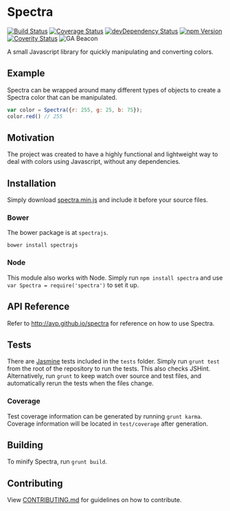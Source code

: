 Spectra
=======
[![Build Status](http://img.shields.io/travis/avp/spectra.svg?style=flat)](https://travis-ci.org/avp/spectra)
[![Coverage Status](http://img.shields.io/coveralls/avp/spectra.svg?style=flat)](https://coveralls.io/r/avp/spectra?branch=master)
[![devDependency Status](http://img.shields.io/david/dev/avp/spectra.svg?style=flat)](https://david-dm.org/avp/spectra#info=devDependencies)
[![npm Version](http://img.shields.io/npm/v/spectra.svg?style=flat)](http://npmjs.org/package/spectra)
[![Coverity Status](https://img.shields.io/coverity/scan/9204.svg)](https://scan.coverity.com/projects/avp-spectra)
![GA Beacon](https://ga-beacon.appspot.com/UA-46742689-1/avp/spectra?pixel)


A small Javascript library for quickly manipulating and converting colors.

Example
-------

Spectra can be wrapped around many different types of objects to create a Spectra color that can be manipulated.

```javascript
var color = Spectra({r: 255, g: 25, b: 75});
color.red() // 255
```

Motivation
----------

The project was created to have a highly functional and lightweight way to deal with colors using Javascript, without any dependencies.

Installation
------------

Simply download [spectra.min.js](https://github.com/avp/spectra/releases/) and include it before your source files.

### Bower

The bower package is at `spectrajs`.

    bower install spectrajs

### Node

This module also works with Node. Simply run `npm install spectra` and use `var Spectra = require('spectra')` to set it up.

API Reference
-------------

Refer to http://avp.github.io/spectra for reference on how to use Spectra.

Tests
-----

There are [Jasmine](https://pivotal.github.io/jasmine) tests included in the `tests` folder. Simply run `grunt test` from the root of the repository to run the tests. This also checks JSHint. Alternatively, run `grunt` to keep watch over source and test files, and automatically rerun the tests when the files change.

### Coverage

Test coverage information can be generated by running `grunt karma`. Coverage information will be located in `test/coverage` after generation.

Building
--------

To minify Spectra, run `grunt build`.

Contributing
------------

View [CONTRIBUTING.md](https://github.com/avp/spectra/blob/master/CONTRIBUTING.md) for guidelines on how to contribute.

